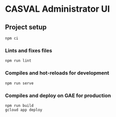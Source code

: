 # CASVAL Administrator UI

## Project setup
```
npm ci
```

### Lints and fixes files
```
npm run lint
```

### Compiles and hot-reloads for development
```
npm run serve
```

### Compiles and deploy on GAE for production
```
npm run build
gcloud app deploy
```
